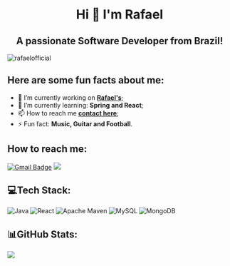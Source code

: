 <h1 align="center">Hi 👋 I'm Rafael</h1>
<h2 align="center">A passionate Software Developer from Brazil!</h2>

<p align="left"> <img src="https://komarev.com/ghpvc/?username=rafaelofficial22&label=Profile%20views&color=0e75b6&style=flat" alt="rafaelofficial" /> </p>

## **Here are some fun facts about me:**

  - 🔭 I’m currently working on **[Rafael's](https://rafaelofficial.github.io/)**;
  - 🌱 I’m currently learning: **Spring and React**;
  - 📫 How to reach me **[contact here](mailto:rafael.sousa.pereira01@gmail.com)**;
  - ⚡ Fun fact: **Music, Guitar and Football**.
  
## <b>How to reach me:</b>
[![Gmail Badge](https://img.shields.io/badge/Gmail-D14836?style=for-the-badge&logo=gmail&logoColor=white&link=mailto:andressasantosp0@gmail.com)](mailto:rafael.sousa.pereira01@gmail.com)
<a href="https://www.linkedin.com/in/rafaelofficial/" target="_blank"><img src="https://img.shields.io/badge/linkedin-%230077B5.svg?&style=for-the-badge&logo=linkedin&logoColor=white"/></a>

## 💻Tech Stack:
![Java](https://img.shields.io/badge/Java-%23ED8B00.svg?style=flat&logo=java&logoColor=white) ![React](https://img.shields.io/badge/React-0e75b6.svg?style=flat&logo=react&logoColor=white) ![Apache Maven](https://img.shields.io/badge/Apache%20Maven-C71A36?style=flat&logo=Apache%20Maven&logoColor=white) ![MySQL](https://img.shields.io/badge/mysql-%2300f.svg?style=flat&logo=mysql&logoColor=white) ![MongoDB](https://img.shields.io/badge/MongoDB-%234ea94b.svg?style=flat&logo=mongodb&logoColor=white)


## 📊GitHub Stats:
![](https://github-readme-stats.vercel.app/api/top-langs/?username=rafaelofficial&theme=gotham&hide_border=true&include_all_commits=true&count_private=false&layout=compact)
